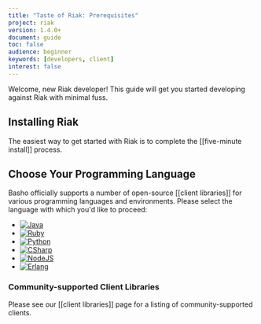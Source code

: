 ```yaml
---
title: "Taste of Riak: Prerequisites"
project: riak
version: 1.4.0+
document: guide
toc: false
audience: beginner
keywords: [developers, client]
interest: false
---
```


Welcome, new Riak developer! This guide will get you started developing
against Riak with minimal fuss.

## Installing Riak

The easiest way to get started with Riak is to complete the
[[five-minute install]] process.

## Choose Your Programming Language

Basho officially supports a number of open-source [[client libraries]]
for various programming languages and environments. Please select the
language with which you'd like to proceed:

<ul class="planguages">
<li><a href="/dev/taste-of-riak/java/"><img src="/images/plangs/java.jpg" alt="Java"></a></li>
<li><a href="/dev/taste-of-riak/ruby/"><img src="/images/plangs/ruby.jpg" alt="Ruby"></a></li>
<li><a href="/dev/taste-of-riak/python/"><img src="/images/plangs/python.png" alt="Python"></a></li>
<li><a href="/dev/taste-of-riak/csharp/"><img src="/images/plangs/csharp.png" alt="CSharp"></a></li>
<li><a href="/dev/taste-of-riak/nodejs/"><img src="/images/plangs/nodejs.png" alt="NodeJS"></a></li>
<li><a href="/dev/taste-of-riak/erlang/"><img src="/images/plangs/erlang.jpg" alt="Erlang"></a></li>
</ul>

### Community-supported Client Libraries

Please see our [[client libraries]] page for a listing of
community-supported clients.

